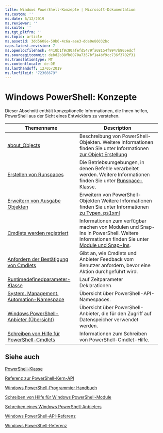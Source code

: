 ```yaml
---
title: Windows PowerShell-Konzepte | Microsoft-Dokumentation
ms.custom: ''
ms.date: 6/12/2019
ms.reviewer: ''
ms.suite: ''
ms.tgt_pltfrm: ''
ms.topic: article
ms.assetid: 3dd5608e-50b6-4c6a-aee3-dde0e86032bc
caps.latest.revision: 7
ms.openlocfilehash: 4410b1f9c80afefd5479fa68154f9947b805edcf
ms.sourcegitcommit: debd2b38fb8070a7357bf1a4bf9cc736f3702f31
ms.translationtype: MT
ms.contentlocale: de-DE
ms.lasthandoff: 12/05/2019
ms.locfileid: "72366679"
---
```

# <a name="windows-powershell-concepts"></a>Windows PowerShell: Konzepte

Dieser Abschnitt enthält konzeptionelle Informationen, die Ihnen helfen, PowerShell aus der Sicht eines Entwicklers zu verstehen.

|Themenname|Description|
|----------------|-----------------|
|[about_Objects](/powershell/module/microsoft.powershell.core/about/about_objects)|Beschreibung von PowerShell-Objekten. Weitere Informationen finden Sie unter Informationen [zur Objekt Erstellung](/powershell/module/microsoft.powershell.core/about/about_object_creation)|
|[Erstellen von Runspaces](../hosting/creating-runspaces.md)|Die Betriebsumgebungen, in denen Befehle verarbeitet werden. Weitere Informationen finden Sie unter [Runspace-Klasse](/dotnet/api/system.management.automation.runspaces.runspace).|
|[Erweitern von Ausgabe Objekten](../cmdlet/extending-output-objects.md)|Erweitern von PowerShell-Objekten Weitere Informationen finden Sie unter Informationen [zu Typen. ps1xml](/powershell/module/microsoft.powershell.core/about/about_types.ps1xml)|
|[Cmdlets werden registriert](../cmdlet/registering-cmdlets.md)|Informationen zum verfügbar machen von Modulen und Snap-Ins in PowerShell. Weitere Informationen finden Sie unter [Module und Snap-Ins](../cmdlet/modules-and-snap-ins.md).|
|[Anfordern der Bestätigung von Cmdlets](../cmdlet/requesting-confirmation-from-cmdlets.md)|Gibt an, wie Cmdlets und Anbieter Feedback vom Benutzer anfordern, bevor eine Aktion durchgeführt wird.|
|[Runtimedefinedparameter-Klasse](/dotnet/api/system.management.automation.runtimedefinedparameter)|Lauf Zeitparameter Deklarationen.|
|[System. Management. Automation-Namespace](/dotnet/api/System.Management.Automation)|Übersicht über PowerShell-API-Namespaces.|
|[Windows PowerShell-Anbieter (Übersicht)](../provider/windows-powershell-provider-overview.md)|Übersicht über PowerShell-Anbieter, die für den Zugriff auf Datenspeicher verwendet werden.|
|[Schreiben von Hilfe für PowerShell-Cmdlets](../help/writing-help-for-windows-powershell-cmdlets.md)|Informationen zum Schreiben von PowerShell-Cmdlet-Hilfe.|

## <a name="see-also"></a>Siehe auch

[PowerShell-Klasse](/dotnet/api/system.management.automation.powershell)

[Referenz zur PowerShell-Kern-API](/dotnet/api/?view=pscore-6.2.0)

[Windows PowerShell-Programmier Handbuch](windows-powershell-programmer-s-guide.md)

[Schreiben von Hilfe für Windows PowerShell-Module](../module/writing-help-for-windows-powershell-modules.md)

[Schreiben eines Windows PowerShell-Anbieters](../provider/writing-a-windows-powershell-provider.md)

[Windows PowerShell-API-Referenz](/dotnet/api/?view=powershellsdk-1.1.0)

[Windows PowerShell-Referenz](../windows-powershell-reference.md)